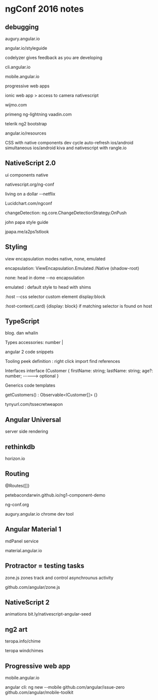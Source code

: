 # ngConf 2016 notes

## debugging
augury.angular.io

angular.io/styleguide

codelyzer
gives feedback as you are developing

cli.angular.io

mobile.angular.io

progressive web apps

ionic web app > access to camera
nativescript

wijmo.com

primeng
ng-lightning
vaadin.com

telerik
ng2 bootstrap

angular.io/resources



CSS with native components
dev cycle auto-refresh ios/android
simultaneous ios/android
kiva and nativescript with rangle.io

## NativeScript 2.0
ui components native

nativescript.org/ng-conf

living on a dollar --netflix


Lucidchart.com/ngconf

changeDetection: ng.core.ChangeDetectionStrategy.OnPush

john papa style guide

jpapa.me/a2ps1stlook


## Styling

view encapsulation modes 
native, none, emulated

encapsulation: ViewEncapsulation.Emulated /Native (shadow-root)

none: head in dome --no encapsulation

emulated : default style to head with shims

:host   --css selector custom element display:block


:host-context(.card) {display: block}   if matching selector is found on host

## TypeScript
blog. dan whalin

Types
accessories: number | 

angular 2 code snippets

Tooling
peek definition : right click import
find references

Interfaces
interface (Customer {
firstName: string;
lastName: string;
age?: number;   -----> optional
}

Generics
code templates 

getCustomers() : Observable<ICustomer[]> {}

tynyurl.com/tssecretweapon



## Angular Universal
server side rendering


## rethinkdb
horizon.io


## Routing
@Routes([]}

petebacondarwin.github.io/ng1-component-demo

ng-conf.org

augury.angular.io
chrome dev tool

## Angular Material 1
mdPanel service

material.angular.io

## Protractor = testing tasks
zone.js
zones track and control asynchrounus activity

github.com/angular/zone.js

## NativeScript 2
animations
bit.ly/nativescript-angular-seed

## ng2 art
teropa.info/chime

teropa windchimes

## Progressive web app
mobile.angular.io

angular cli:   ng new --mobile
github.com/angular/issue-zero
github.com/angular/mobile-toolkit


